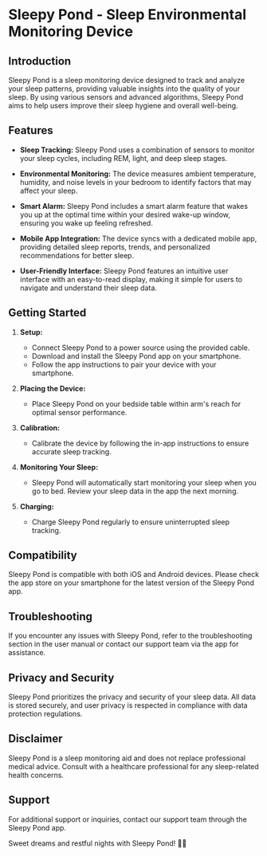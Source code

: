 # Sleepy Pond - Sleep Environmental Monitoring Device

## Introduction

Sleepy Pond is a sleep monitoring device designed to track and analyze your sleep patterns, providing valuable insights into the quality of your sleep. By using various sensors and advanced algorithms, Sleepy Pond aims to help users improve their sleep hygiene and overall well-being.

## Features

- **Sleep Tracking:** Sleepy Pond uses a combination of sensors to monitor your sleep cycles, including REM, light, and deep sleep stages.

- **Environmental Monitoring:** The device measures ambient temperature, humidity, and noise levels in your bedroom to identify factors that may affect your sleep.

- **Smart Alarm:** Sleepy Pond includes a smart alarm feature that wakes you up at the optimal time within your desired wake-up window, ensuring you wake up feeling refreshed.

- **Mobile App Integration:** The device syncs with a dedicated mobile app, providing detailed sleep reports, trends, and personalized recommendations for better sleep.

- **User-Friendly Interface:** Sleepy Pond features an intuitive user interface with an easy-to-read display, making it simple for users to navigate and understand their sleep data.

## Getting Started

1. **Setup:**
   - Connect Sleepy Pond to a power source using the provided cable.
   - Download and install the Sleepy Pond app on your smartphone.
   - Follow the app instructions to pair your device with your smartphone.

2. **Placing the Device:**
   - Place Sleepy Pond on your bedside table within arm's reach for optimal sensor performance.

3. **Calibration:**
   - Calibrate the device by following the in-app instructions to ensure accurate sleep tracking.

4. **Monitoring Your Sleep:**
   - Sleepy Pond will automatically start monitoring your sleep when you go to bed. Review your sleep data in the app the next morning.

5. **Charging:**
   - Charge Sleepy Pond regularly to ensure uninterrupted sleep tracking.

## Compatibility

Sleepy Pond is compatible with both iOS and Android devices. Please check the app store on your smartphone for the latest version of the Sleepy Pond app.

## Troubleshooting

If you encounter any issues with Sleepy Pond, refer to the troubleshooting section in the user manual or contact our support team via the app for assistance.

## Privacy and Security

Sleepy Pond prioritizes the privacy and security of your sleep data. All data is stored securely, and user privacy is respected in compliance with data protection regulations.

## Disclaimer

Sleepy Pond is a sleep monitoring aid and does not replace professional medical advice. Consult with a healthcare professional for any sleep-related health concerns.

## Support

For additional support or inquiries, contact our support team through the Sleepy Pond app.

Sweet dreams and restful nights with Sleepy Pond! 🌙✨
